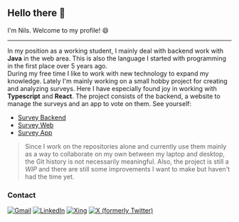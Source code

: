 ## Hello there 👋

I'm Nils. Welcome to my profile! 😄

---
       
In my position as a working student, I mainly deal with backend work with <b>Java</b> in the web area. This is also the language I started with programming in the first place over 5 years ago.<br/>
During my free time I like to work with new technology to expand my knowledge. Lately I'm mainly working on a small hobby project for creating and analyzing surveys.
Here I have especially found joy in working with <b>Typescript</b> and <b>React</b>. The project consists of the backend, a website to manage the surveys and an app to vote on them. See yourself:

- [Survey Backend](https://github.com/nilskrtm/survey-test-api)
- [Survey Web](https://github.com/nilskrtm/survey-test-web)
- [Survey App](https://github.com/nilskrtm/SurveyTestApp)

> Since I work on the repositories alone and currently use them mainly as a way to collaborate on my own between my laptop and desktop, the Git history is not necessarily meaningful. Also, the project is still a _WIP_ and there are still some improvements I want to make but haven't had the time yet.

### Contact

[![Gmail](https://img.shields.io/badge/Gmail-EA4335.svg?style=for-the-badge&logo=Gmail&logoColor=white)](mailto:kortmannnils@gmail.com) [![LinkedIn](https://img.shields.io/badge/LinkedIn-0077B5?style=for-the-badge&logo=linkedin&logoColor=white)](https://www.linkedin.com/in/nils-kortmann) [![Xing](https://img.shields.io/badge/Xing-006567.svg?style=for-the-badge&logo=Xing&logoColor=white)](https://www.xing.com/profile/Nils_Kortmann) [![X (formerly Twitter)](https://img.shields.io/badge/X-000000.svg?style=for-the-badge&logo=X&logoColor=white)](https://x.com/nils_krtm)
